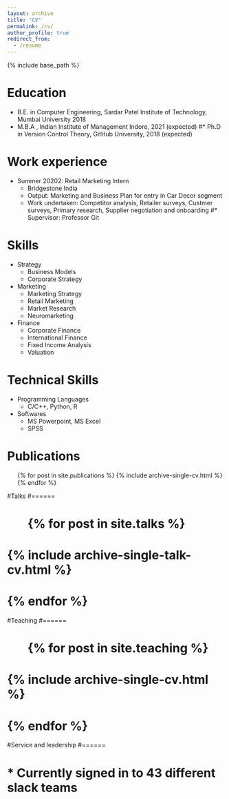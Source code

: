 ```yaml
---
layout: archive
title: "CV"
permalink: /cv/
author_profile: true
redirect_from:
  - /resume
---
```


{% include base_path %}

Education
======
* B.E. in Computer Engineering, Sardar Patel Institute of Technology, Mumbai University 2018
* M.B.A , Indian Institute of Management Indore, 2021 (expected)
#* Ph.D in Version Control Theory, GitHub University, 2018 (expected)

Work experience
======
* Summer 20202: Retail Marketing Intern
  * Bridgestone India
  * Output: Marketing and Business Plan for entry in Car Decor segment
  * Work undertaken: Competitor analysis, Retailer surveys, Custmer surveys, Primary research, Supplier negotiation and onboarding
  #* Supervisor: Professor Git

  
Skills
======
* Strategy
  * Business Models
  * Corporate Strategy
* Marketing
  * Marketing Strategy
  * Retail Marketing
  * Market Research
  * Neuromarketing
* Finance
  * Corporate Finance
  * International Finance
  * Fixed Income Analysis
  * Valuation

Technical Skills
======
* Programming Languages
  * C/C++, Python, R
* Softwares
  * MS Powerpoint, MS Excel
  * SPSS

Publications
======
  <ul>{% for post in site.publications %}
    {% include archive-single-cv.html %}
  {% endfor %}</ul>
  
#Talks
#======
 # <ul>{% for post in site.talks %}
 #   {% include archive-single-talk-cv.html %}
 # {% endfor %}</ul>
  
#Teaching
#======
 # <ul>{% for post in site.teaching %}
 #   {% include archive-single-cv.html %}
 # {% endfor %}</ul>
  
#Service and leadership
#======
# * Currently signed in to 43 different slack teams
